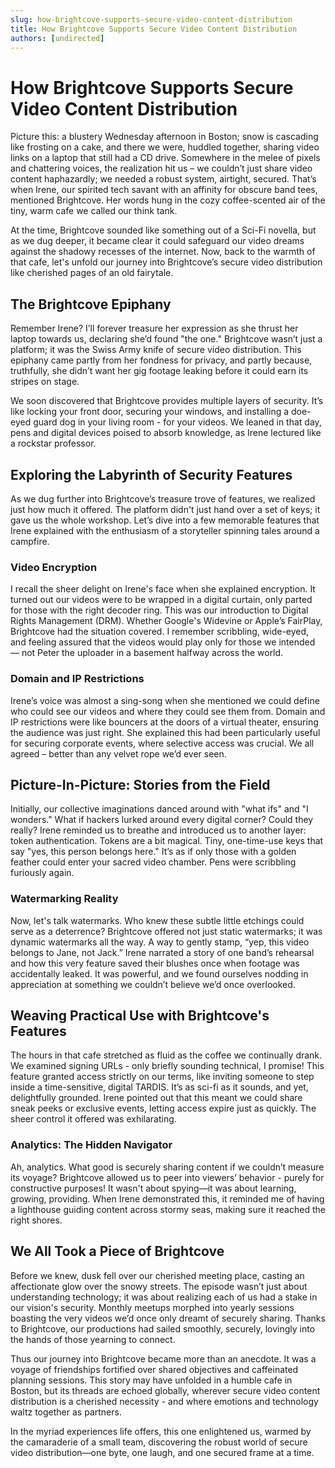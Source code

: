 ```yaml
---
slug: how-brightcove-supports-secure-video-content-distribution
title: How Brightcove Supports Secure Video Content Distribution
authors: [undirected]
---
```



# How Brightcove Supports Secure Video Content Distribution

Picture this: a blustery Wednesday afternoon in Boston; snow is cascading like frosting on a cake, and there we were, huddled together, sharing video links on a laptop that still had a CD drive. Somewhere in the melee of pixels and chattering voices, the realization hit us – we couldn’t just share video content haphazardly; we needed a robust system, airtight, secured. That’s when Irene, our spirited tech savant with an affinity for obscure band tees, mentioned Brightcove. Her words hung in the cozy coffee-scented air of the tiny, warm cafe we called our think tank.

At the time, Brightcove sounded like something out of a Sci-Fi novella, but as we dug deeper, it became clear it could safeguard our video dreams against the shadowy recesses of the internet. Now, back to the warmth of that cafe, let's unfold our journey into Brightcove’s secure video distribution like cherished pages of an old fairytale.

## The Brightcove Epiphany

Remember Irene? I’ll forever treasure her expression as she thrust her laptop towards us, declaring she’d found "the one." Brightcove wasn’t just a platform; it was the Swiss Army knife of secure video distribution. This epiphany came partly from her fondness for privacy, and partly because, truthfully, she didn’t want her gig footage leaking before it could earn its stripes on stage. 

We soon discovered that Brightcove provides multiple layers of security. It’s like locking your front door, securing your windows, and installing a doe-eyed guard dog in your living room - for your videos. We leaned in that day, pens and digital devices poised to absorb knowledge, as Irene lectured like a rockstar professor.

## Exploring the Labyrinth of Security Features

As we dug further into Brightcove’s treasure trove of features, we realized just how much it offered. The platform didn't just hand over a set of keys; it gave us the whole workshop. Let’s dive into a few memorable features that Irene explained with the enthusiasm of a storyteller spinning tales around a campfire.

### Video Encryption

I recall the sheer delight on Irene's face when she explained encryption. It turned out our videos were to be wrapped in a digital curtain, only parted for those with the right decoder ring. This was our introduction to Digital Rights Management (DRM). Whether Google's Widevine or Apple’s FairPlay, Brightcove had the situation covered. I remember scribbling, wide-eyed, and feeling assured that the videos would play only for those we intended — not Peter the uploader in a basement halfway across the world.

### Domain and IP Restrictions

Irene’s voice was almost a sing-song when she mentioned we could define who could see our videos and where they could see them from. Domain and IP restrictions were like bouncers at the doors of a virtual theater, ensuring the audience was just right. She explained this had been particularly useful for securing corporate events, where selective access was crucial. We all agreed – better than any velvet rope we’d ever seen.

## Picture-In-Picture: Stories from the Field

Initially, our collective imaginations danced around with "what ifs" and "I wonders." What if hackers lurked around every digital corner? Could they really? Irene reminded us to breathe and introduced us to another layer: token authentication. Tokens are a bit magical. Tiny, one-time-use keys that say "yes, this person belongs here." It’s as if only those with a golden feather could enter your sacred video chamber. Pens were scribbling furiously again. 

### Watermarking Reality

Now, let's talk watermarks. Who knew these subtle little etchings could serve as a deterrence? Brightcove offered not just static watermarks; it was dynamic watermarks all the way. A way to gently stamp, “yep, this video belongs to Jane, not Jack.” Irene narrated a story of one band’s rehearsal and how this very feature saved their blushes once when footage was accidentally leaked. It was powerful, and we found ourselves nodding in appreciation at something we couldn’t believe we’d once overlooked.

## Weaving Practical Use with Brightcove's Features

The hours in that cafe stretched as fluid as the coffee we continually drank. We examined signing URLs - only briefly sounding technical, I promise! This feature granted access strictly on our terms, like inviting someone to step inside a time-sensitive, digital TARDIS. It’s as sci-fi as it sounds, and yet, delightfully grounded. Irene pointed out that this meant we could share sneak peeks or exclusive events, letting access expire just as quickly. The sheer control it offered was exhilarating.

### Analytics: The Hidden Navigator

Ah, analytics. What good is securely sharing content if we couldn’t measure its voyage? Brightcove allowed us to peer into viewers’ behavior - purely for constructive purposes! It wasn't about spying—it was about learning, growing, providing. When Irene demonstrated this, it reminded me of having a lighthouse guiding content across stormy seas, making sure it reached the right shores.

## We All Took a Piece of Brightcove 

Before we knew, dusk fell over our cherished meeting place, casting an affectionate glow over the snowy streets. The episode wasn’t just about understanding technology; it was about realizing each of us had a stake in our vision's security. Monthly meetups morphed into yearly sessions boasting the very videos we’d once only dreamt of securely sharing. Thanks to Brightcove, our productions had sailed smoothly, securely, lovingly into the hands of those yearning to connect.

Thus our journey into Brightcove became more than an anecdote. It was a voyage of friendships fortified over shared objectives and caffeinated planning sessions. This story may have unfolded in a humble cafe in Boston, but its threads are echoed globally, wherever secure video content distribution is a cherished necessity - and where emotions and technology waltz together as partners.

In the myriad experiences life offers, this one enlightened us, warmed by the camaraderie of a small team, discovering the robust world of secure video distribution—one byte, one laugh, and one secured frame at a time.